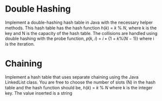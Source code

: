 # Double Hashing

Implement a double-hashing hash table in Java with the necessary helper methods. This hash table has the hash function ℎ(𝑘) = 𝑘 % 𝑁, where k is the key and N is the capacity of the hash table. The collisions are handled using double hashing with the probe function, 𝑝(𝑘, 𝑖) = 𝑖 ∗ {1 + 𝑘%(𝑁 − 1)} where i is the iteration.

# Chaining

Implement a hash table that uses separate chaining using the Java LinkedList class. You are free to choose the number of slots (N) in the hash table and the hash function should be, ℎ(𝑘) = 𝑘 % 𝑁 where k is the integer key. The value inserted is a string

